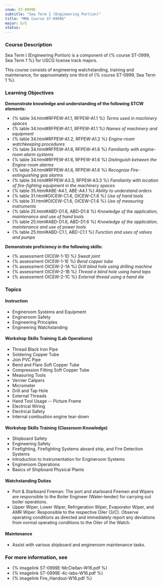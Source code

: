 ```yaml
---
cnum: ST-0999E
subtitle: "Sea Term I (Engineering Portion)"
title: "MMA Course ST-0999E"
major: D/E
status: 
---
```


### Course Description

Sea Term I (Engineering Portion) is a component of  {% course ST-0999, Sea Term 1 %}  for USCG license track majors.

This course consists of engineering watchstanding, training and maintenance, for approximately one third of {% course ST-0999, Sea Term 1 %}.


### Learning Objectives

**Demonstrate knowledge and understanding of the following STCW elements:**

* {% table 34.html#RFPEW-A1.1, RFPEW-A1.1 %} *Terms used in machinery spaces*
* {% table 34.html#RFPEW-A1.1, RFPEW-A1.1 %} *Names of machinery and equipment*
* {% table 34.html#RFPEW-A1.2, RFPEW-A1.2 %} *Engine-room watchkeeping procedures*
* {% table 34.html#RFPEW-A1.6, RFPEW-A1.6 %} *Familiarity with engine-room alarm systems*
* {% table 34.html#RFPEW-A1.6, RFPEW-A1.6 %} *Distinguish between the Engine-room alarms*
* {% table 34.html#RFPEW-A1.6, RFPEW-A1.6 %} *Recognize Fire-extinguishing gas alarms*
* {% table 34.html#RFPEW-A3.3, RFPEW-A3.3 %} *Familiarity with location of fire-fighting equipment in the machinery spaces*
* {% table 35.html#ABE-A4.1, ABE-A4.1 %} *Ability to understand orders*
* {% table 31.html#OICEW-C1.6, OICEW-C1.6 %} *Use of hand tools*
* {% table 31.html#OICEW-C1.6, OICEW-C1.6 %} *Use of measuring instruments*
* {% table 25.html#ABD-D1.6, ABD-D1.6 %} *Knowledge of the application, maintenance and use of hand tools*
* {% table 25.html#ABD-D1.6, ABD-D1.6 %} *Knowledge of the application, maintenance and use of power tools*
* {% table 25.html#ABD-C1.1, ABD-C1.1 %} *Function and uses of valves and pumps*

**Demonstrate proficiency in the following skills:**

* {% assessment OICEW-1-1D %} *Sweat joint*
* {% assessment OICEW-1-1E %} *Bend copper tube*
* {% assessment OICEW-2-1A %} *Drill blind hole using drilling machine*
* {% assessment OICEW-2-1B %} *Thread a blind hole using hand taps*
* {% assessment OICEW-2-1C %} *External thread using a hand die*

### Topics

#### Instruction
-  Engineroom Systems and Equipment
-  Engineroom Safety
-  Engineering Principles
-  Engineering Watchstanding

#### Workshop Skills Training (Lab Operations)
-  Thread Black Iron Pipe
-  Soldering Copper Tube
-  Join PVC Pipe
-  Bend and Flare Soft Copper Tube
-  Compression Fitting Soft Copper Tube
-  Measuring Tools
-  Vernier Calipers
-  Micrometer
-  Drill and Tap Hole
-  External Threads
-  Hand Tool Usage -- Picture Frame
-  Electrical Wiring
-  Electrical Safety
-  Internal combustion engine tear-down

#### Workshop Skills Training (Classroom Knowledge)
-  Shipboard Safety
-  Engineering Safety
-  Firefighting, Firefighting Systems aboard ship, and Fire Detection Systems
-  Introduction to Instrumentation for Engineroom Systems
-  Engineroom Operations
-  Basics of Shipboard Physical Plants

#### Watchstanding Duties
-  Port & Starboard Fireman:   The port and starboard Firemen and Wipers are responsible to the Boiler Engineer (Water-tender) for carrying out boiler operations.
-  Upper Wiper, Lower Wiper, Refrigeration Wiper, Evaporator Wiper, and AMR Wiper:   Responsible to the respective Oiler (3/C).  Observe operating conditions as directed and immediately report any deviations from normal operating conditions to the Oiler of the Watch.

#### Maintenance
- Assist with various shipboard and engineroom maintenance tasks.


### For more information, see 

* {% imagelink ST-0999E-McClellan-W16.pdf %} 
* {% imagelink ST-0999E-4c-labs-W16.pdf %} 
* {% imagelink Fire_Handout-W16.pdf %} 



